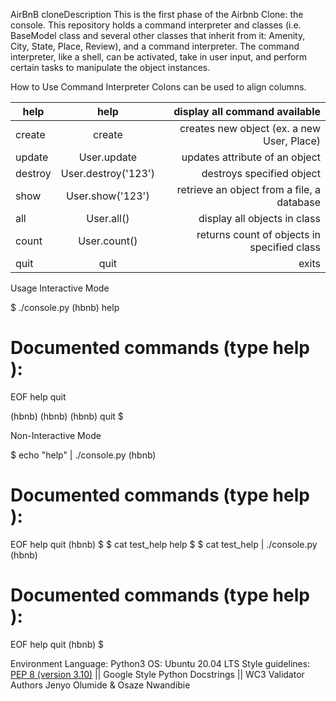AirBnB cloneDescription
This is the first phase of the Airbnb Clone: the console. This repository holds a command interpreter and classes (i.e. BaseModel class and several other classes that inherit from it: Amenity, City, State, Place, Review), and a command interpreter. The command interpreter, like a shell, can be activated, take in user input, and perform certain tasks to manipulate the object instances.

How to Use Command Interpreter
Colons can be used to align columns.

| help        | help                     | display all command available                                |
| ------------|:-----------------------: | ------------------------------------------------------------:|
| create      | create <class>           | creates new object (ex. a new User, Place)                   |
| update      | User.update              |   updates attribute of an object                             |
| destroy     | User.destroy('123')      |    destroys specified object                                 |
| show        | User.show('123')         | retrieve an object from a file, a database                   |
| all         | User.all()               | display all objects in class                                 |
| count       | User.count()             | returns count of objects in specified class                  |
| quit        | quit                     | exits                                                        |

  Usage
Interactive Mode

$ ./console.py
(hbnb) help

Documented commands (type help <topic>):
========================================
EOF  help  quit

(hbnb)
(hbnb)
(hbnb) quit
$
  
  
  Non-Interactive Mode

$ echo "help" | ./console.py
(hbnb)

Documented commands (type help <topic>):
========================================
EOF  help  quit
(hbnb)
$
$ cat test_help
help
$
$ cat test_help | ./console.py
(hbnb)

Documented commands (type help <topic>):
========================================
EOF  help  quit
(hbnb)
$
  
  Environment
Language: Python3
OS: Ubuntu 20.04 LTS
Style guidelines: [PEP 8 (version 3.10)](https://peps.python.org/pep-0619/) || Google Style Python Docstrings || WC3 Validator
Authors
Jenyo Olumide & Osaze Nwandibie
